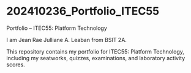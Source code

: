 # 202410236_Portfolio_ITEC55
Portfolio – ITEC55: Platform Technology

I am Jean Rae Julliane A. Leaban from BSIT 2A.

This repository contains my portfolio for ITEC55: Platform Technology, including my seatworks, quizzes, examinations, and laboratory activity scores.

